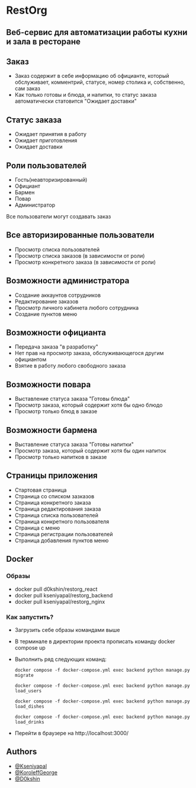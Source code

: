 # RestOrg



## Веб-сервис для автоматизации работы кухни и зала в ресторане
## Заказ
 - Заказ содержит в себе информацию об официанте, который обслуживает, комментрий, статусе, номер столика и, собственно, сам заказ
 - Как только готовы и блюда, и напитки, то статус заказа автоматически статовится "Ожидает доставки"

## Статус заказа
 - Ожидает принятия в работу
 - Ожидает приготовления
 - Ожидает доставки

## Роли пользователей
 - Гость(неавторизированный)
 - Официант
 - Бармен
 - Повар
 - Администратор

Все пользователи могут создавать заказ

## Все авторизированные пользователи
 - Просмотр списка пользователей
 - Просмотр списка заказов (в зависимости от роли)
 - Просмотр конкретного заказа (в зависимости от роли)

## Возможности администратора
 - Создание аккаунтов сотрудников
 - Редактирование заказов
 - Просмотр личного кабинета любого сотрудника
 - Создание пунктов меню

## Возможности официанта
 - Передача заказа "в разработку"
 - Нет прав на просмотр заказа, обслуживающегося другим официантом
 - Взятие в работу любого свободного заказа

## Возможности повара
 - Выставление статуса заказа "Готовы блюда"
 - Просмотр заказа, который содержит хотя бы одно блюдо
 - Просмотр только блюд в заказе

## Возможности бармена
 - Выставление статуса заказа "Готовы напитки"
 - Просмотр заказа, который содержит хотя бы один напиток
 - Просмотр только напитков в заказе

## Страницы приложения
 - Стартовая страница
 - Страница со списком зазказов
 - Страница конкретного заказа
 - Страница редактирования заказа
 - Страница списка пользователей
 - Страница конкретного пользователя
 - Страница с меню
 - Страница регистрации пользователей
 - Страница добавления пунктов меню

## Docker
 ### Образы
 - docker pull d0kshin/restorg_react
 - docker pull kseniyapal/restorg_backend
 - docker pull kseniyapal/restorg_nginx

 ### Как запустить?
 - Загрузить себе образы командами выше
 - В терминале в директории проекта прописать команду docker compose up
 - Выполнить ряд следующих команд:

       docker compose -f docker-compose.yml exec backend python manage.py migrate

       docker compose -f docker-compose.yml exec backend python manage.py load_users
       
       docker compose -f docker-compose.yml exec backend python manage.py load_dishes
       
       docker compose -f docker-compose.yml exec backend python manage.py load_drinks
 - Перейти в браузере на http://localhost:3000/
 
## Authors

- [@Kseniyapal](https://github.com/Kseniyapal)
- [@KoroleffGeorge](https://github.com/KoroleffGeorge)
- [@D0kshin](https://github.com/D0kshin)